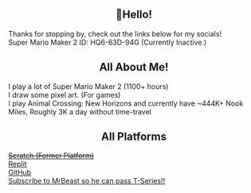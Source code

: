 <h2 align="center">👋Hello!</h2>
Thanks for stopping by, check out the links below for my socials!<br>
Super Mario Maker 2 ID: HQ6-63D-94G (Currently Inactive.)<br>

<h2 align="center">All About Me!</h2>
I play a lot of Super Mario Maker 2 (1100+ hours)<br>
I draw some pixel art. (For games)<br>
I play Animal Crossing: New Horizons and currently have ~444K+ Nook Miles, Roughly 3K a day without time-travel<br>
<h2 align="center">All Platforms</h2>

~~[Scratch (Former Platform)](https://scratch.mit.edu/users/Knightbot63)~~ <br>
[Replit](https://replit.com/@Knightbot63) <br>
[GitHub](https://github.com/RadicalOfficial) <br>
[Subscribe to MrBeast so he can pass T-Series!!](https://youtube.com/@MrBeast/)
